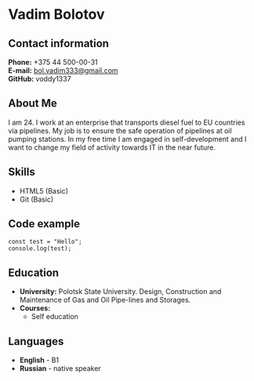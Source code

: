 # **Vadim Bolotov**
## **Contact information**
**Phone:** +375 44 500-00-31  
**E-mail:** bol.vadim333@gmail.com  
**GitHub:** voddy1337

## **About Me**
I am 24. I work at an enterprise that transports diesel fuel to EU countries via pipelines. My job is to ensure the safe operation of pipelines at oil pumping stations. In my free time I am engaged in self-development and I want to change my field of activity towards IT in the near future.
## **Skills**
- HTML5 (Basic)
- Git (Basic)
## **Code example**
    const test = "Hello";
    console.log(test);
## **Education**
- **University:** Polotsk State University. Design, Construction and Maintenance of Gas and Oil Pipe-lines and Storages.
- **Courses:**
    - Self education
## **Languages**
- **English** - B1
- **Russian** - native speaker
